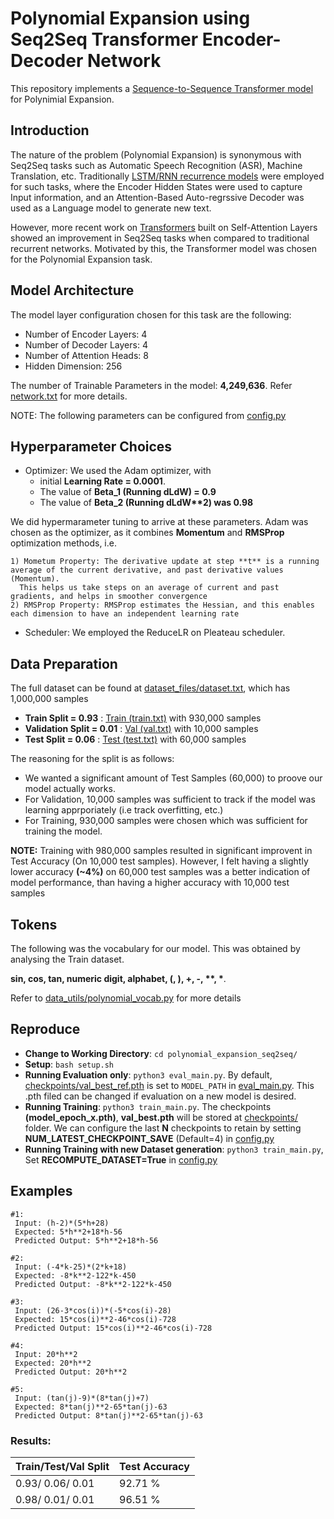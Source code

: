 # Polynomial Expansion using Seq2Seq Transformer Encoder-Decoder Network

This repository implements a  [Sequence-to-Sequence Transformer model](https://arxiv.org/pdf/1706.03762.pdf) for Polynimial Expansion.

## Introduction
The nature of the problem (Polynomial Expansion) is synonymous with Seq2Seq tasks such as Automatic Speech Recognition (ASR), Machine Translation, etc. Traditionally [LSTM/RNN recurrence models](https://arxiv.org/abs/1508.01211) were employed for such tasks, where the Encoder Hidden States were used to capture Input information, and an Attention-Based Auto-regrssive Decoder was used as a Language model to generate new text.

However, more recent work on [Transformers](https://arxiv.org/pdf/1706.03762.pdf) built on Self-Attention Layers showed an improvement in Seq2Seq tasks 
when compared to traditional recurrent networks. Motivated by this, the Transformer model was chosen for the Polynomial Expansion task.

## Model Architecture

The model layer configuration chosen for this task are the following:

* Number of Encoder Layers: 4
* Number of Decoder Layers: 4
* Number of Attention Heads: 8
* Hidden Dimension: 256

The number of Trainable Parameters in the model: **4,249,636**. Refer [network.txt](network.txt) for more details.

NOTE: The following parameters can be configured from [config.py](config.py)

## Hyperparameter Choices

* Optimizer:  We used the Adam optimizer, with 
    * initial **Learning Rate = 0.0001**. 
    * The value of **Beta_1 (Running dLdW) = 0.9**
    * The value of **Beta_2 (Running dLdW\*\*2) was 0.98**
    
We did hypermarameter tuning to arrive at these parameters. 
Adam was chosen as the optimizer, as it combines **Momentum** and **RMSProp** optimization methods, i.e. 

    1) Mometum Property: The derivative update at step **t** is a running average of the current derivative, and past derivative values (Momentum).
      This helps us take steps on an average of current and past gradients, and helps in smoother convergence
    2) RMSProp Property: RMSProp estimates the Hessian, and this enables each dimension to have an independent learning rate
    
* Scheduler: We employed the ReduceLR on Pleateau scheduler.
    
## Data Preparation

The full dataset can be found at [dataset_files/dataset.txt](dataset_files/dataset.txt), which has 1,000,000 samples
* **Train Split = 0.93** : [Train (train.txt)](dataset_files/train.txt) with 930,000 samples
* **Validation Split = 0.01** : [Val (val.txt)](dataset_files/val.txt) with 10,000 samples
* **Test Split = 0.06** : [Test (test.txt)](dataset_files/test.txt) with 60,000 samples

The reasoning for the split is as follows:
* We wanted a significant amount of Test Samples (60,000) to proove our model actually works.
* For Validation, 10,000 samples was sufficient to track if the model was learning apprporiately (i.e track overfitting, etc.)
* For Training, 930,000 samples were chosen which was sufficient for training the model.
  
**NOTE:** Training with 980,000 samples resulted in significant improvent in Test Accuracy (On 10,000 test samples). However, I felt having a slightly lower accuracy **(~4%)** on 60,000 test samples was a better indication of model performance, than having a higher accuracy with 10,000 test samples

## Tokens
The following was the vocabulary for our model. This was obtained by analysing the Train dataset.

**sin, cos, tan, numeric digit, alphabet, (, ), +, -, \*\*, \***.

Refer to [data_utils/polynomial_vocab.py](data_utils/polynomial_vocab.py) for more details


## Reproduce

* **Change to Working Directory**: `cd polynomial_expansion_seq2seq/`
* **Setup**: `bash setup.sh`
* **Running Evaluation only**: `python3 eval_main.py`. 
  By default, [checkpoints/val_best_ref.pth](checkpoints/val_best_ref.pth) is set to `MODEL_PATH` in [eval_main.py](eval_main.py).
  This .pth filed can be changed if evaluation on a new model is desired.
* **Running Training**: `python3 train_main.py`.
  The checkpoints **(model_epoch_x.pth)**, **val_best.pth** will be stored at [checkpoints/](checkpoints/) folder.
  We can configure the last **N** checkpoints to retain by setting **NUM_LATEST_CHECKPOINT_SAVE** (Default=4) in [config.py](config.py)
* **Running Training with new Dataset generation**: `python3 train_main.py`, Set **RECOMPUTE_DATASET=True** in [config.py](config.py)

## Examples

```
#1: 
 Input: (h-2)*(5*h+28) 
 Expected: 5*h**2+18*h-56 
 Predicted Output: 5*h**2+18*h-56
 
#2: 
 Input: (-4*k-25)*(2*k+18) 
 Expected: -8*k**2-122*k-450 
 Predicted Output: -8*k**2-122*k-450
 
#3: 
 Input: (26-3*cos(i))*(-5*cos(i)-28) 
 Expected: 15*cos(i)**2-46*cos(i)-728 
 Predicted Output: 15*cos(i)**2-46*cos(i)-728
 
#4: 
 Input: 20*h**2 
 Expected: 20*h**2 
 Predicted Output: 20*h**2
 
#5: 
 Input: (tan(j)-9)*(8*tan(j)+7) 
 Expected: 8*tan(j)**2-65*tan(j)-63 
 Predicted Output: 8*tan(j)**2-65*tan(j)-63

```

### Results:
| Train/Test/Val Split | Test Accuracy |
|----------------------|---------------|
| 0.93/ 0.06/ 0.01     | 92.71 %       |
| 0.98/ 0.01/ 0.01     | 96.51 %       |



